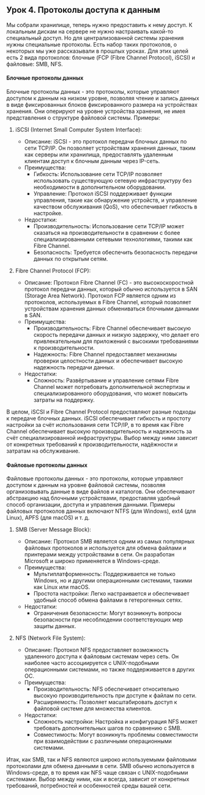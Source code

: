## Урок 4. Протоколы доступа к данным


Мы собрали хранилище, теперь нужно предоставить к нему доступ. К локальным дискам на сервере не нужно настраивать какой-то специальный доступ. Но для централизованной системы хранения нужны специальные протоколы. Есть набор таких протоколов, о некоторых мы уже рассказывали в прошлых уроках. Для этих целей есть 2 вида протоколов: блочные (FCP  (Fibre Channel Protocol), iSCSI) и файловые: SMB, NFS.

#### Блочные протоколы данных

Блочные протоколы данных - это протоколы, которые управляют доступом к данным на низком уровне, позволяя чтение и запись данных в виде фиксированных блоков фиксированного размера на устройствах хранения. Они оперируют на уровне устройства хранения, не имея представления о структуре файловой системы.  Примеры:

1. iSCSI (Internet Small Computer System Interface):
   - Описание: iSCSI - это протокол передачи блочных данных по сети TCP/IP. Он позволяет устройствам хранения данных, таким как серверы или хранилища, предоставлять удаленным клиентам доступ к блочным данным через IP-сеть.
   - Преимущества:
     - Гибкость: Использование сети TCP/IP позволяет использовать существующую сетевую инфраструктуру без необходимости в дополнительном оборудовании.
     - Управление: Протокол iSCSI поддерживает функции управления, такие как обнаружение устройств, и управление качеством обслуживания (QoS), что обеспечивает гибкость в настройке.
   - Недостатки:
     - Производительность: Использование сети TCP/IP может сказаться на производительности в сравнении с более специализированными сетевыми технологиями, такими как Fibre Channel.
     - Безопасность: Требуется обеспечить безопасность передачи данных по открытым сетям.

2. Fibre Channel Protocol (FCP):
   - Описание: Протокол Fibre Channel (FC) - это высокоскоростной протокол передачи данных, который обычно используется в SAN (Storage Area Network). Протокол FCP является одним из протоколов, используемых в Fibre Channel, который позволяет устройствам хранения данных обмениваться блочными данными в SAN.
   - Преимущества:
     - Производительность: Fibre Channel обеспечивает высокую скорость передачи данных и низкую задержку, что делает его привлекательным для приложений с высокими требованиями к производительности.
     - Надежность: Fibre Channel предоставляет механизмы проверки целостности данных и обеспечивает высокую надежность передачи данных.
   - Недостатки:
     - Сложность: Развёртывание и управление сетями Fibre Channel может потребовать дополнительной экспертизы и специализированного оборудования, что может повысить затраты на поддержку.

В целом, iSCSI и Fibre Channel Protocol предоставляют разные подходы к передаче блочных данных. iSCSI обеспечивает гибкость и простоту настройки за счёт использования сети TCP/IP, в то время как Fibre Channel обеспечивает высокую производительность и надежность за счёт специализированной инфраструктуры. Выбор между ними зависит от конкретных требований к производительности, надёжности и затратам на обслуживание.

#### Файловые протоколы данных

Файловые протоколы данных - это протоколы, которые управляют доступом к данным на уровне файловой системы, позволяя организовывать данные в виде файлов и каталогов. Они обеспечивают абстракцию над блочными устройствами, предоставляя удобный способ организации, доступа и управления данными. Примеры файловых протоколов данных включают NTFS (для Windows), ext4 (для Linux), APFS (для macOS) и т. д.

1. SMB (Server Message Block):
   - Описание: Протокол SMB является одним из самых популярных файловых протоколов и используется для обмена файлами и принтерами между устройствами в сети. Он разработан Microsoft и широко применяется в Windows-среде.
   - Преимущества:
     - Мультиплатформенность: Поддерживается не только Windows, но и другими операционными системами, такими как Linux или macOS.
     - Простота настройки: Легко настраивается и обеспечивает удобный способ обмена файлами в гетерогенных сетях.
   - Недостатки:
     - Ограничения безопасности: Могут возникнуть вопросы безопасности при несоблюдении соответствующих мер защиты данных.

2. NFS (Network File System):
   - Описание: Протокол NFS предоставляет возможность удаленного доступа к файловым системам через сеть. Он наиболее часто ассоциируется с UNIX-подобными операционными системами, но также поддерживается в других ОС.
   - Преимущества:
     - Производительность: NFS обеспечивает относительно высокую производительность при доступе к файлам по сети.
     - Расширяемость: Позволяет масштабировать доступ к файловой системе для множества клиентов.
   - Недостатки:
     - Сложность настройки: Настройка и конфигурация NFS может требовать дополнительных шагов по сравнению с SMB.
     - Совместимость: Могут возникнуть проблемы совместимости при взаимодействии с различными операционными системами.

Итак, как SMB, так и NFS являются широко используемыми файловыми протоколами для обмена данными в сети. SMB обычно используется в Windows-среде, в то время как NFS чаще связан с UNIX-подобными системами. Выбор между ними, как и всегда, зависит от конкретных требований, потребностей и особенностей среды вашей сети.
